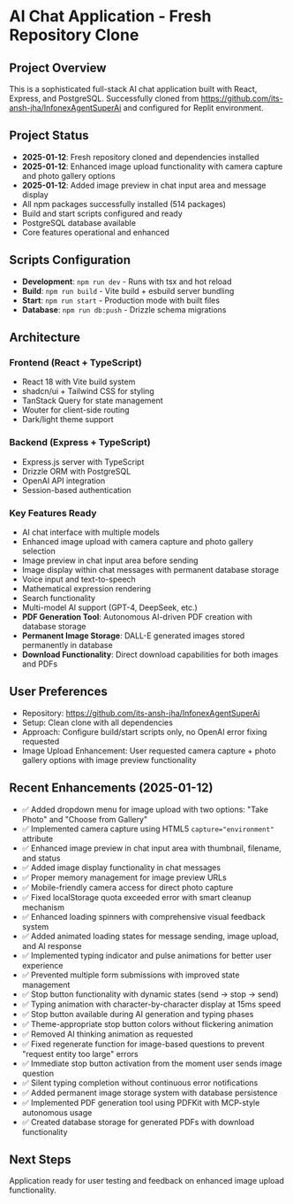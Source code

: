 # AI Chat Application - Fresh Repository Clone

## Project Overview
This is a sophisticated full-stack AI chat application built with React, Express, and PostgreSQL. Successfully cloned from https://github.com/its-ansh-jha/InfonexAgentSuperAi and configured for Replit environment.

## Project Status
- **2025-01-12**: Fresh repository cloned and dependencies installed
- **2025-01-12**: Enhanced image upload functionality with camera capture and photo gallery options
- **2025-01-12**: Added image preview in chat input area and message display
- All npm packages successfully installed (514 packages)
- Build and start scripts configured and ready
- PostgreSQL database available
- Core features operational and enhanced

## Scripts Configuration
- **Development**: `npm run dev` - Runs with tsx and hot reload
- **Build**: `npm run build` - Vite build + esbuild server bundling
- **Start**: `npm run start` - Production mode with built files
- **Database**: `npm run db:push` - Drizzle schema migrations

## Architecture
### Frontend (React + TypeScript)
- React 18 with Vite build system
- shadcn/ui + Tailwind CSS for styling
- TanStack Query for state management
- Wouter for client-side routing
- Dark/light theme support

### Backend (Express + TypeScript)
- Express.js server with TypeScript
- Drizzle ORM with PostgreSQL
- OpenAI API integration
- Session-based authentication

### Key Features Ready
- AI chat interface with multiple models
- Enhanced image upload with camera capture and photo gallery selection
- Image preview in chat input area before sending
- Image display within chat messages with permanent database storage
- Voice input and text-to-speech
- Mathematical expression rendering
- Search functionality
- Multi-model AI support (GPT-4, DeepSeek, etc.)
- **PDF Generation Tool**: Autonomous AI-driven PDF creation with database storage
- **Permanent Image Storage**: DALL-E generated images stored permanently in database
- **Download Functionality**: Direct download capabilities for both images and PDFs

## User Preferences
- Repository: https://github.com/its-ansh-jha/InfonexAgentSuperAi
- Setup: Clean clone with all dependencies
- Approach: Configure build/start scripts only, no OpenAI error fixing requested
- Image Upload Enhancement: User requested camera capture + photo gallery options with image preview functionality

## Recent Enhancements (2025-01-12)
- ✅ Added dropdown menu for image upload with two options: "Take Photo" and "Choose from Gallery"
- ✅ Implemented camera capture using HTML5 `capture="environment"` attribute
- ✅ Enhanced image preview in chat input area with thumbnail, filename, and status
- ✅ Added image display functionality in chat messages
- ✅ Proper memory management for image preview URLs
- ✅ Mobile-friendly camera access for direct photo capture
- ✅ Fixed localStorage quota exceeded error with smart cleanup mechanism
- ✅ Enhanced loading spinners with comprehensive visual feedback system
- ✅ Added animated loading states for message sending, image upload, and AI response
- ✅ Implemented typing indicator and pulse animations for better user experience
- ✅ Prevented multiple form submissions with improved state management
- ✅ Stop button functionality with dynamic states (send → stop → send)
- ✅ Typing animation with character-by-character display at 15ms speed
- ✅ Stop button available during AI generation and typing phases
- ✅ Theme-appropriate stop button colors without flickering animation
- ✅ Removed AI thinking animation as requested
- ✅ Fixed regenerate function for image-based questions to prevent "request entity too large" errors
- ✅ Immediate stop button activation from the moment user sends image question
- ✅ Silent typing completion without continuous error notifications
- ✅ Added permanent image storage system with database persistence
- ✅ Implemented PDF generation tool using PDFKit with MCP-style autonomous usage
- ✅ Created database storage for generated PDFs with download functionality

## Next Steps
Application ready for user testing and feedback on enhanced image upload functionality.